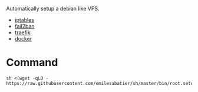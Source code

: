 Automatically setup a debian like VPS.

- [iptables](http://git.netfilter.org/iptables/)
- [fail2ban](https://github.com/fail2ban/fail2ban)
- [traefik](https://github.com/traefik/traefik)
- [docker](https://github.com/docker)

# Command
```console
sh <(wget -qLO - https://raw.githubusercontent.com/emilesabatier/sh/master/bin/root.setup.sh)
```
